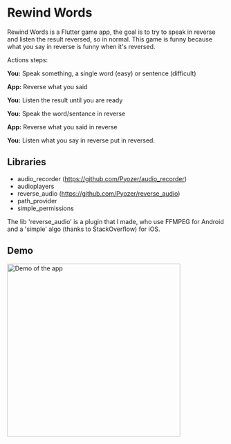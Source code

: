 # Rewind Words

Rewind Words is a Flutter game app, the goal is to try to speak in reverse and listen the result reversed, so in normal.
This game is funny because what you say in reverse is funny when it's reversed.

Actions steps:

**You:** Speak something, a single word (easy) or sentence (difficult)
  
**App:** Reverse what you said
  
**You:** Listen the result until you are ready

**You:** Speak the word/sentance in reverse
  
**App:** Reverse what you said in reverse
  
**You:** Listen what you say in reverse put in reversed.

## Libraries

- audio_recorder (https://github.com/Pyozer/audio_recorder)
- audioplayers
- reverse_audio (https://github.com/Pyozer/reverse_audio)
- path_provider
- simple_permissions

The lib 'reverse_audio' is a plugin that I made, who use FFMPEG for Android and a 'simple' algo (thanks to StackOverflow) for iOS.

## Demo

<img src="demo/demo.gif" width="400" alt="Demo of the app"/>